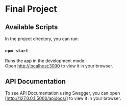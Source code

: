 # Final Project

## Available Scripts

In the project directory, you can run:

### `npm start`

Runs the app in the development mode.\
Open [http://localhost:3000](http://localhost:3000) to view it in your browser.

## API Documentation

To see API Documentation using Swagger, you can open [http://127.0.0.1:5000/apidocs/] to view it in your browser.
